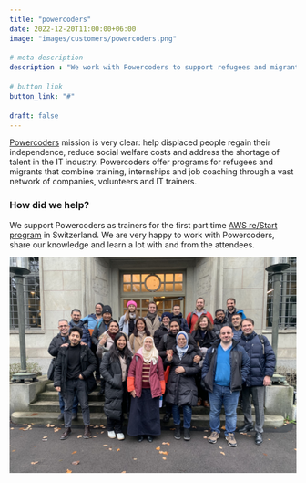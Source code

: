 ```yaml
---
title: "powercoders"
date: 2022-12-20T11:00:00+06:00
image: "images/customers/powercoders.png"

# meta description
description : "We work with Powercoders to support refugees and migrants to enter the IT industry with the AWS re/Start program."

# button link
button_link: "#"

draft: false
---
```


[Powercoders](https://powercoders.org/) mission is very clear: help displaced people regain their independence, reduce social welfare costs and address the shortage of talent in the IT industry.
Powercoders offer programs for refugees and migrants that combine training, internships and job coaching through a vast network
of companies, volunteers and IT trainers.

### How did we help?
We support Powercoders as trainers for the first part time [AWS re/Start program](https://aws.amazon.com/training/restart/) in Switzerland. We are very happy to work with Powercoders, share our knowledge and learn a lot with and from the attendees.

![Powercoders at the AWS Office in ZH](images/customers/powercoders_group.jpg)
